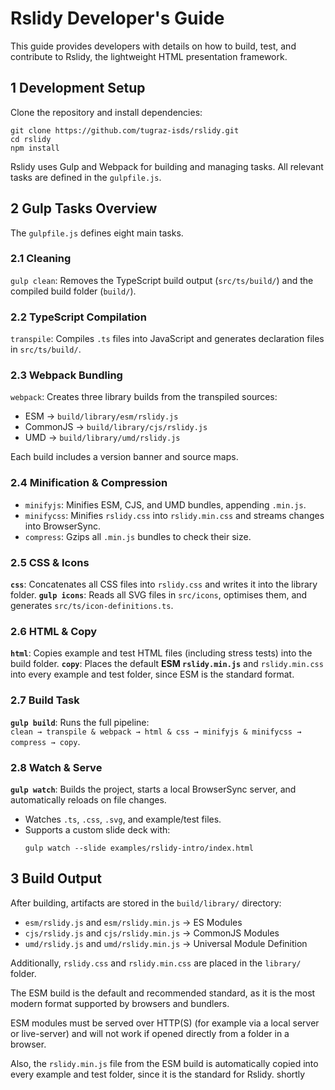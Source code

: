 
# Rslidy Developer's Guide

This guide provides developers with details on how to build, test, and
contribute to Rslidy, the lightweight HTML presentation framework.


## 1 Development Setup

Clone the repository and install dependencies:
```
git clone https://github.com/tugraz-isds/rslidy.git
cd rslidy
npm install
```

Rslidy uses Gulp and Webpack for building and managing tasks. All
relevant tasks are defined in the `gulpfile.js`.



## 2 Gulp Tasks Overview

The `gulpfile.js` defines eight main tasks.


### 2.1 Cleaning

`gulp clean`: Removes the TypeScript build output (`src/ts/build/`)
and the compiled build folder (`build/`).


### 2.2 TypeScript Compilation

`transpile`: Compiles `.ts` files into JavaScript and generates
declaration files in `src/ts/build/`.


### 2.3 Webpack Bundling

`webpack`: Creates three library builds from the transpiled sources:
  - ESM → `build/library/esm/rslidy.js`
  - CommonJS → `build/library/cjs/rslidy.js`
  - UMD → `build/library/umd/rslidy.js`

Each build includes a version banner and source maps.


### 2.4 Minification & Compression

- `minifyjs`: Minifies ESM, CJS, and UMD bundles, appending `.min.js`.
- `minifycss`: Minifies `rslidy.css` into `rslidy.min.css` and streams changes into BrowserSync.
- `compress`: Gzips all `.min.js` bundles to check their size.


### 2.5 CSS & Icons

**`css`**: Concatenates all CSS files into `rslidy.css` and writes it into the library folder.
**`gulp icons`**: Reads all SVG files in `src/icons`, optimises them, and generates `src/ts/icon-definitions.ts`.


### 2.6 HTML & Copy

**`html`**: Copies example and test HTML files (including stress tests) into the build folder.
**`copy`**: Places the default **ESM `rslidy.min.js`** and `rslidy.min.css` into every example and test folder, since ESM is the standard format.


### 2.7 Build Task

**`gulp build`**: Runs the full pipeline:  
  `clean → transpile & webpack → html & css → minifyjs & minifycss → compress → copy`.

### 2.8 Watch & Serve

**`gulp watch`**: Builds the project, starts a local BrowserSync server,
and automatically reloads on file changes.
  - Watches `.ts`, `.css`, `.svg`, and example/test files.
  - Supports a custom slide deck with:
    ```
    gulp watch --slide examples/rslidy-intro/index.html
    ```


## 3 Build Output

After building, artifacts are stored in the `build/library/` directory:

- `esm/rslidy.js` and `esm/rslidy.min.js` → ES Modules
- `cjs/rslidy.js` and `cjs/rslidy.min.js` → CommonJS Modules
- `umd/rslidy.js` and `umd/rslidy.min.js` → Universal Module Definition

Additionally, `rslidy.css` and `rslidy.min.css` are placed in the
`library/` folder.



The ESM build is the default and recommended standard, as it is the 
most modern format supported by browsers and bundlers.

ESM modules must be served over HTTP(S) (for example via a local 
server or live-server) and will not work if opened directly from a 
folder in a browser.

Also, the `rslidy.min.js` file from the ESM build is automatically
copied into every example and test folder, since it is the standard
for Rslidy.
shortly


